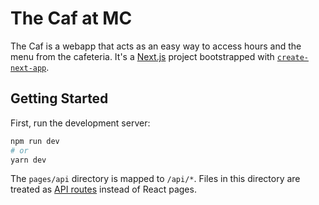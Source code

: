 # The Caf at MC
The Caf is a webapp that acts as an easy way to access hours and the menu from the cafeteria.  It's a [Next.js](https://nextjs.org/) project bootstrapped with [`create-next-app`](https://github.com/vercel/next.js/tree/canary/packages/create-next-app).

## Getting Started

First, run the development server:

```bash
npm run dev
# or
yarn dev
```

The `pages/api` directory is mapped to `/api/*`. Files in this directory are treated as [API routes](https://nextjs.org/docs/api-routes/introduction) instead of React pages.